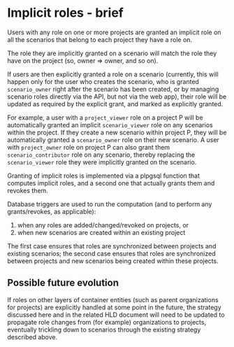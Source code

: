 # Implicit roles - brief

Users with any role on one or more projects are granted an implicit role on all
the scenarios that belong to each project they have a role on.

The role they are implicitly granted on a scenario will match the role they have
on the project (so, owner => owner, and so on).

If users are then explicitly granted a role on a scenario (currently, this will
happen only for the user who creates the scenario, who is granted
`scenario_owner` right after the scenario has been created, or by managing
scenario roles directly via the API, but not via the web app), their role will
be updated as required by the explicit grant, and marked as explicitly granted.

For example, a user with a `project_viewer` role on a project P will be
automatically granted an implicit `scenario_viewer` role on any scenarios within
the project. If they create a new scenario within project P, they will be
automatically granted a `scenario_owner` role on their new scenario. A user with
`project_owner` role on project P can also grant them `scenario_contributor`
role on any scenario, thereby replacing the `scenario_viewer` role they were
implicitly granted on the scenario.

Granting of implicit roles is implemented via a plpgsql function that computes
implicit roles, and a second one that actually grants them and revokes them.

Database triggers are used to run the computation (and to perform any
grants/revokes, as applicable):

1. when any roles are added/changed/revoked on projects, or
2. when new scenarios are created within an existing project

The first case ensures that roles are synchronized between projects and existing
scenarios; the second case ensures that roles are synchronized between projects
and new scenarios being created within these projects.

## Possible future evolution

If roles on other layers of container entities (such as parent organizations for
projects) are explicitly handled at some point in the future, the strategy
discussed here and in the related HLD document will need to be updated to
propagate role changes from (for example) organizations to projects, eventually
trickling down to scenarios through the existing strategy described above.